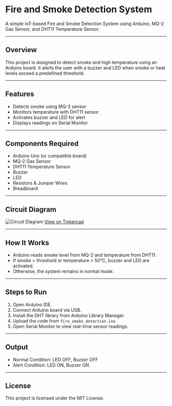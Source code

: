 # Fire and Smoke Detection System

A simple IoT-based Fire and Smoke Detection System using Arduino, MQ-2 Gas Sensor, and DHT11 Temperature Sensor.

---

## Overview
This project is designed to detect smoke and high temperature using an Arduino board. It alerts the user with a buzzer and LED when smoke or heat levels exceed a predefined threshold.

---

## Features
- Detects smoke using MQ-2 sensor
- Monitors temperature with DHT11 sensor
- Activates buzzer and LED for alert
- Displays readings on Serial Monitor

---

## Components Required
- Arduino Uno (or compatible board)
- MQ-2 Gas Sensor
- DHT11 Temperature Sensor
- Buzzer
- LED
- Resistors & Jumper Wires
- Breadboard

---

## Circuit Diagram
![Circuit Diagram](circuit.png)
[View on Tinkercad](https://www.tinkercad.com/things/9rVnFALtCHp-smashing-inari-kieran)


---

## How It Works
- Arduino reads smoke level from MQ-2 and temperature from DHT11.
- If smoke > threshold or temperature > 50°C, buzzer and LED are activated.
- Otherwise, the system remains in normal mode.

---

## Steps to Run
1. Open Arduino IDE.
2. Connect Arduino board via USB.
3. Install the DHT library from Arduino Library Manager.
4. Upload the code from `fire_smoke_detection.ino`.
5. Open Serial Monitor to view real-time sensor readings.

---

## Output
- Normal Condition: LED OFF, Buzzer OFF
- Alert Condition: LED ON, Buzzer ON

---

## License
This project is licensed under the MIT License.

